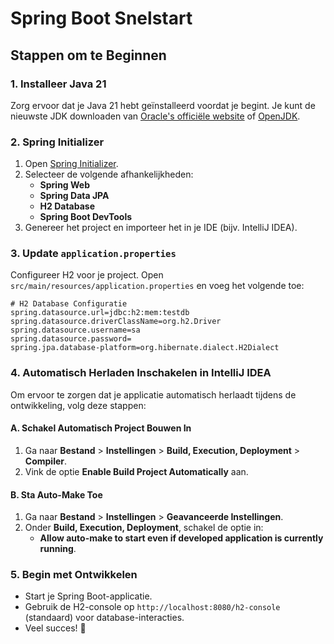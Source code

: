 # Spring Boot Snelstart

## Stappen om te Beginnen

### 1. Installeer Java 21

Zorg ervoor dat je Java 21 hebt geïnstalleerd voordat je begint. Je kunt de nieuwste JDK downloaden van [Oracle's officiële website](https://www.oracle.com/java/technologies/javase-downloads.html) of [OpenJDK](https://openjdk.org/).

### 2. Spring Initializer

1. Open [Spring Initializer](https://start.spring.io/).
2. Selecteer de volgende afhankelijkheden:
   - **Spring Web**
   - **Spring Data JPA**
   - **H2 Database**
   - **Spring Boot DevTools**
3. Genereer het project en importeer het in je IDE (bijv. IntelliJ IDEA).

### 3. Update `application.properties`

Configureer H2 voor je project. Open `src/main/resources/application.properties` en voeg het volgende toe:

```properties
# H2 Database Configuratie
spring.datasource.url=jdbc:h2:mem:testdb
spring.datasource.driverClassName=org.h2.Driver
spring.datasource.username=sa
spring.datasource.password=
spring.jpa.database-platform=org.hibernate.dialect.H2Dialect
```

### 4. Automatisch Herladen Inschakelen in IntelliJ IDEA

Om ervoor te zorgen dat je applicatie automatisch herlaadt tijdens de ontwikkeling, volg deze stappen:

#### A. Schakel Automatisch Project Bouwen In

1. Ga naar **Bestand** > **Instellingen** > **Build, Execution, Deployment** > **Compiler**.
2. Vink de optie **Enable Build Project Automatically** aan.

#### B. Sta Auto-Make Toe

1. Ga naar **Bestand** > **Instellingen** > **Geavanceerde Instellingen**.
2. Onder **Build, Execution, Deployment**, schakel de optie in:
   - **Allow auto-make to start even if developed application is currently running**.

### 5. Begin met Ontwikkelen

- Start je Spring Boot-applicatie.
- Gebruik de H2-console op `http://localhost:8080/h2-console` (standaard) voor database-interacties.
- Veel succes! 🎉

